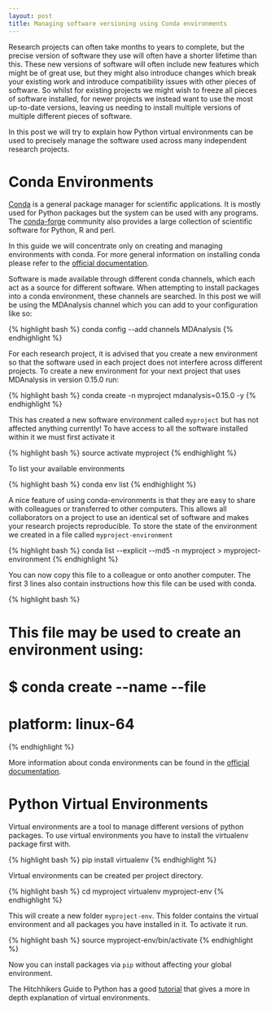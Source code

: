 ```yaml
---
layout: post
title: Managing software versioning using Conda environments
---
```


Research projects can often take months to years to complete, but the
precise version of software they use will often have a shorter lifetime than
this.  These new versions of software will often include new features which
might be of great use, but they might also introduce changes which break
your existing work and introduce compatibility issues with other pieces
of software.  So whilst for existing projects we might wish to freeze
all pieces of software installed, for newer projects we instead want to
use the most up-to-date versions, leaving us needing to install multiple
versions of multiple different pieces of software.

In this post we will try to explain how Python virtual environments
can be used to precisely manage the software used across many independent
research projects.


# Conda Environments

[Conda](https://conda.io/docs/index.html) is a general package manager for
scientific applications. It is mostly used for Python packages but the system
can be used with any programs. The [conda-forge](https://conda-forge.github.io/)
community also provides a large collection of scientific software for Python, R
and perl.

In this guide we will concentrate only on creating and managing environments
with conda. For more general information on installing conda please refer
to the [official documentation](https://conda.io/docs/using/pkgs.html).

Software is made available through different conda channels, which each act as a
source for different software.  When attempting to install packages into a conda
environment, these channels are searched.  In this post we will be using the
MDAnalysis channel which you can add to your configuration like so:

{% highlight bash %}
conda config  --add channels MDAnalysis
{% endhighlight %}

For each research project, it is advised that you create a new environment so that
the software used in each project does not interfere across different projects.
To create a new environment for your next project that uses MDAnalysis in version
0.15.0 run:

{% highlight bash %}
conda create -n myproject mdanalysis=0.15.0 -y
{% endhighlight %}

This has created a new software environment called `myproject` but has not affected
anything currently!  To have access to all the software installed within it we
must first activate it

{% highlight bash %}
source activate myproject
{% endhighlight %}

To list your available environments

{% highlight bash %}
conda env list
{% endhighlight %}

A nice feature of using conda-environments is that they are easy to share with
colleagues or transferred to other computers. This allows all collaborators on a
project to use an identical set of software and makes your research projects
reproducible. To store the state of the environment we created in a file called
`myproject-environment`

{% highlight bash %}
conda list --explicit --md5 -n myproject > myproject-environment
{% endhighlight %}

You can now copy this file to a colleague or onto another computer. The first 3
lines also contain instructions how this file can be used with conda.

{% highlight bash %}
# This file may be used to create an environment using:
# $ conda create --name <env> --file <this file>
# platform: linux-64
{% endhighlight %}

More information about conda environments can be found in
the [official documentation](https://conda.io/docs/using/envs.html).

# Python Virtual Environments

Virtual environments are a tool to manage different versions of python packages. 
To use virtual environments you have to install the virtualenv package first with.

{% highlight bash %}
pip install virtualenv
{% endhighlight %}

Virtual environments can be created per project directory.

{% highlight bash %}
cd myproject
virtualenv myproject-env
{% endhighlight %}

This will create a new folder `myproject-env`. This folder contains the virtual
environment and all packages you have installed in it. To activate it run.

{% highlight bash %}
source myproject-env/bin/activate
{% endhighlight %}

Now you can install packages via `pip` without affecting your global environment.

The Hitchhikers Guide to Python has a
good [tutorial](http://docs.python-guide.org/en/latest/dev/virtualenvs/) that
gives a more in depth explanation of virtual environments.
